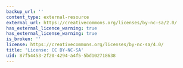 ```yaml
---
backup_url: ''
content_type: external-resource
external_url: https://creativecommons.org/licenses/by-nc-sa/2.0/
has_external_licence_warning: true
has_external_license_warning: true
is_broken: ''
license: https://creativecommons.org/licenses/by-nc-sa/4.0/
title: 'License: CC BY-NC-SA'
uid: 87f54453-2f20-4294-a4f5-5bd102718638
---
```

